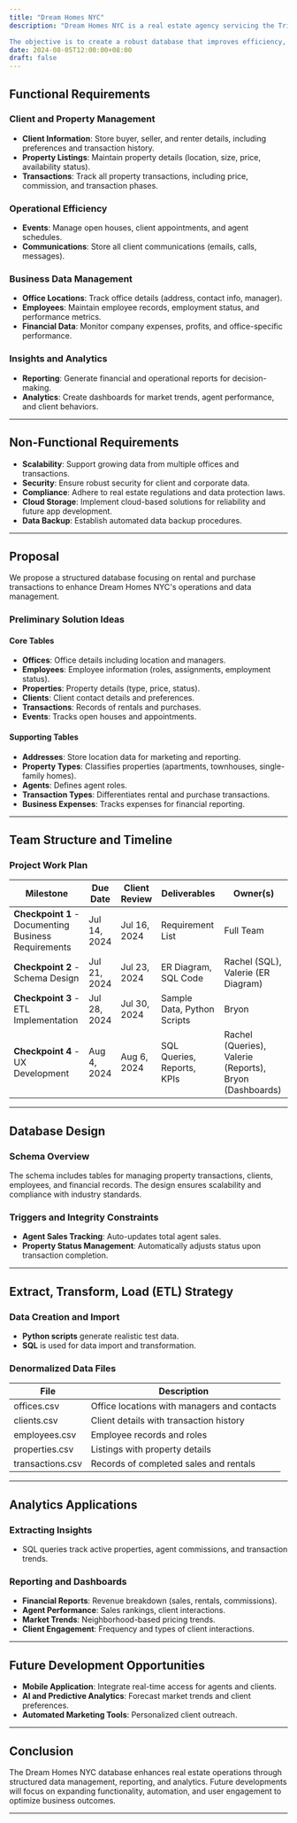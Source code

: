 ```yaml
---
title: "Dream Homes NYC"
description: "Dream Homes NYC is a real estate agency servicing the Tri-State area (NY, NJ, CT). They connect home sellers with potential buyers and homeowners with renters. The company aims to modernize its systems and build a database for organizing corporate data, client transactions, properties, and agent operations.

The objective is to create a robust database that improves efficiency, supports future analytics, and integrates with potential app development."
date: 2024-08-05T12:00:00+08:00
draft: false
---
```


## Functional Requirements
### Client and Property Management
- **Client Information**: Store buyer, seller, and renter details, including preferences and transaction history.
- **Property Listings**: Maintain property details (location, size, price, availability status).
- **Transactions**: Track all property transactions, including price, commission, and transaction phases.

### Operational Efficiency
- **Events**: Manage open houses, client appointments, and agent schedules.
- **Communications**: Store all client communications (emails, calls, messages).

### Business Data Management
- **Office Locations**: Track office details (address, contact info, manager).
- **Employees**: Maintain employee records, employment status, and performance metrics.
- **Financial Data**: Monitor company expenses, profits, and office-specific performance.

### Insights and Analytics
- **Reporting**: Generate financial and operational reports for decision-making.
- **Analytics**: Create dashboards for market trends, agent performance, and client behaviors.

---

## Non-Functional Requirements
- **Scalability**: Support growing data from multiple offices and transactions.
- **Security**: Ensure robust security for client and corporate data.
- **Compliance**: Adhere to real estate regulations and data protection laws.
- **Cloud Storage**: Implement cloud-based solutions for reliability and future app development.
- **Data Backup**: Establish automated data backup procedures.

---

## Proposal
We propose a structured database focusing on rental and purchase transactions to enhance Dream Homes NYC's operations and data management.

### **Preliminary Solution Ideas**
#### **Core Tables**
- **Offices**: Office details including location and managers.
- **Employees**: Employee information (roles, assignments, employment status).
- **Properties**: Property details (type, price, status).
- **Clients**: Client contact details and preferences.
- **Transactions**: Records of rentals and purchases.
- **Events**: Tracks open houses and appointments.

#### **Supporting Tables**
- **Addresses**: Store location data for marketing and reporting.
- **Property Types**: Classifies properties (apartments, townhouses, single-family homes).
- **Agents**: Defines agent roles.
- **Transaction Types**: Differentiates rental and purchase transactions.
- **Business Expenses**: Tracks expenses for financial reporting.

---

## Team Structure and Timeline

### **Project Work Plan**
| Milestone | Due Date | Client Review | Deliverables | Owner(s) |
|-----------|---------|---------------|--------------|---------|
| **Checkpoint 1** - Documenting Business Requirements | Jul 14, 2024 | Jul 16, 2024 | Requirement List | Full Team |
| **Checkpoint 2** - Schema Design | Jul 21, 2024 | Jul 23, 2024 | ER Diagram, SQL Code | Rachel (SQL), Valerie (ER Diagram) |
| **Checkpoint 3** - ETL Implementation | Jul 28, 2024 | Jul 30, 2024 | Sample Data, Python Scripts | Bryon |
| **Checkpoint 4** - UX Development | Aug 4, 2024 | Aug 6, 2024 | SQL Queries, Reports, KPIs | Rachel (Queries), Valerie (Reports), Bryon (Dashboards) |

---

## **Database Design**
### **Schema Overview**
The schema includes tables for managing property transactions, clients, employees, and financial records. The design ensures scalability and compliance with industry standards.

### **Triggers and Integrity Constraints**
- **Agent Sales Tracking**: Auto-updates total agent sales.
- **Property Status Management**: Automatically adjusts status upon transaction completion.

---

## **Extract, Transform, Load (ETL) Strategy**
### **Data Creation and Import**
- **Python scripts** generate realistic test data.
- **SQL** is used for data import and transformation.

### **Denormalized Data Files**
| File | Description |
|------|-------------|
| offices.csv | Office locations with managers and contacts |
| clients.csv | Client details with transaction history |
| employees.csv | Employee records and roles |
| properties.csv | Listings with property details |
| transactions.csv | Records of completed sales and rentals |

---

## **Analytics Applications**
### **Extracting Insights**
- SQL queries track active properties, agent commissions, and transaction trends.

### **Reporting and Dashboards**
- **Financial Reports**: Revenue breakdown (sales, rentals, commissions).
- **Agent Performance**: Sales rankings, client interactions.
- **Market Trends**: Neighborhood-based pricing trends.
- **Client Engagement**: Frequency and types of client interactions.

---

## **Future Development Opportunities**
- **Mobile Application**: Integrate real-time access for agents and clients.
- **AI and Predictive Analytics**: Forecast market trends and client preferences.
- **Automated Marketing Tools**: Personalized client outreach.

---

## **Conclusion**
The Dream Homes NYC database enhances real estate operations through structured data management, reporting, and analytics. Future developments will focus on expanding functionality, automation, and user engagement to optimize business outcomes.

---

